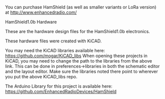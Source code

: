 You can purchase HamShield (as well as smaller variants or LoRa version) at http://www.enhancedradio.com/

HamShield1.0b Hardware


These are the hardware design files for the HamShield1.0b electronics.

These hardware files were created with KiCAD.

You may need the KiCAD libraries available here: https://github.com/mogar/KiCAD_libs
When opening these projects in KiCAD, you may need to change the path to the libraries from the above link.
This can be done in preferences->libraries in both the schematic editor and the layout editor.
Make sure the libraries noted there point to wherever you put the above KiCAD_libs repo.

The Arduino Library for this project is available here: https://github.com/EnhancedRadioDevices/HamShield
